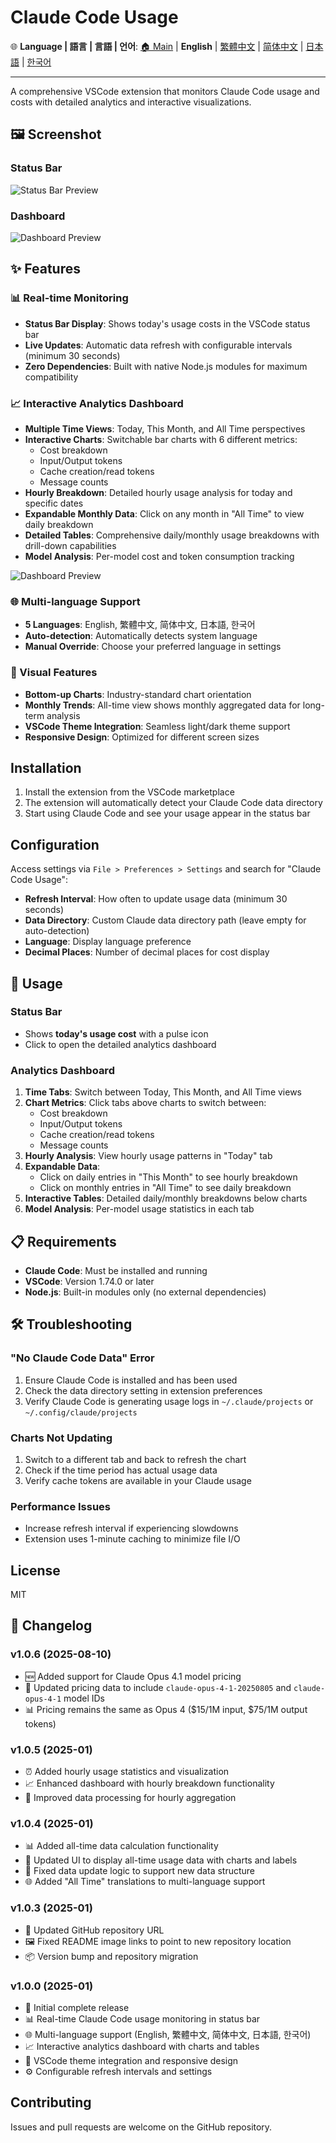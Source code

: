 # Claude Code Usage

🌐 **Language | 語言 | 言語 | 언어**: [🏠 Main](README.md) | **English** | [繁體中文](README-zh-TW.md) | [简体中文](README-zh-CN.md) | [日本語](README-ja.md) | [한국어](README-ko.md)

---

A comprehensive VSCode extension that monitors Claude Code usage and costs with detailed analytics and interactive visualizations.

## 🖼️ Screenshot

### Status Bar

![Status Bar Preview](https://raw.githubusercontent.com/jack21/ClaudeCodeUsage/refs/heads/main/images/status-bar-preview.jpg)

### Dashboard

![Dashboard Preview](https://raw.githubusercontent.com/jack21/ClaudeCodeUsage/refs/heads/main/images/dashboard-preview.jpg)

## ✨ Features

### 📊 Real-time Monitoring
- **Status Bar Display**: Shows today's usage costs in the VSCode status bar
- **Live Updates**: Automatic data refresh with configurable intervals (minimum 30 seconds)
- **Zero Dependencies**: Built with native Node.js modules for maximum compatibility

### 📈 Interactive Analytics Dashboard
- **Multiple Time Views**: Today, This Month, and All Time perspectives
- **Interactive Charts**: Switchable bar charts with 6 different metrics:
  - Cost breakdown
  - Input/Output tokens
  - Cache creation/read tokens
  - Message counts
- **Hourly Breakdown**: Detailed hourly usage analysis for today and specific dates
- **Expandable Monthly Data**: Click on any month in "All Time" to view daily breakdown
- **Detailed Tables**: Comprehensive daily/monthly usage breakdowns with drill-down capabilities
- **Model Analysis**: Per-model cost and token consumption tracking

![Dashboard Preview](images/dashboard-preview.png)

### 🌐 Multi-language Support
- **5 Languages**: English, 繁體中文, 简体中文, 日本語, 한국어
- **Auto-detection**: Automatically detects system language
- **Manual Override**: Choose your preferred language in settings

### 🎨 Visual Features
- **Bottom-up Charts**: Industry-standard chart orientation
- **Monthly Trends**: All-time view shows monthly aggregated data for long-term analysis
- **VSCode Theme Integration**: Seamless light/dark theme support
- **Responsive Design**: Optimized for different screen sizes

## Installation

1. Install the extension from the VSCode marketplace
2. The extension will automatically detect your Claude Code data directory
3. Start using Claude Code and see your usage appear in the status bar

## Configuration

Access settings via `File > Preferences > Settings` and search for "Claude Code Usage":

- **Refresh Interval**: How often to update usage data (minimum 30 seconds)
- **Data Directory**: Custom Claude data directory path (leave empty for auto-detection)
- **Language**: Display language preference
- **Decimal Places**: Number of decimal places for cost display

## 🚀 Usage

### Status Bar
- Shows **today's usage cost** with a pulse icon
- Click to open the detailed analytics dashboard

### Analytics Dashboard

1. **Time Tabs**: Switch between Today, This Month, and All Time views
2. **Chart Metrics**: Click tabs above charts to switch between:
   - Cost breakdown
   - Input/Output tokens
   - Cache creation/read tokens
   - Message counts
3. **Hourly Analysis**: View hourly usage patterns in "Today" tab
4. **Expandable Data**: 
   - Click on daily entries in "This Month" to see hourly breakdown
   - Click on monthly entries in "All Time" to see daily breakdown
5. **Interactive Tables**: Detailed daily/monthly breakdowns below charts
6. **Model Analysis**: Per-model usage statistics in each tab

## 📋 Requirements

- **Claude Code**: Must be installed and running
- **VSCode**: Version 1.74.0 or later
- **Node.js**: Built-in modules only (no external dependencies)

## 🛠️ Troubleshooting

### "No Claude Code Data" Error

1. Ensure Claude Code is installed and has been used
2. Check the data directory setting in extension preferences
3. Verify Claude Code is generating usage logs in `~/.claude/projects` or `~/.config/claude/projects`

### Charts Not Updating

1. Switch to a different tab and back to refresh the chart
2. Check if the time period has actual usage data
3. Verify cache tokens are available in your Claude usage

### Performance Issues

- Increase refresh interval if experiencing slowdowns
- Extension uses 1-minute caching to minimize file I/O

## License

MIT

## 📝 Changelog

### v1.0.6 (2025-08-10)
- 🆕 Added support for Claude Opus 4.1 model pricing
- 🔄 Updated pricing data to include `claude-opus-4-1-20250805` and `claude-opus-4-1` model IDs
- 📊 Pricing remains the same as Opus 4 ($15/1M input, $75/1M output tokens)

### v1.0.5 (2025-01)
- ⏰ Added hourly usage statistics and visualization
- 📈 Enhanced dashboard with hourly breakdown functionality
- 🔧 Improved data processing for hourly aggregation

### v1.0.4 (2025-01)
- 📊 Added all-time data calculation functionality
- 🎨 Updated UI to display all-time usage data with charts and labels
- 🔄 Fixed data update logic to support new data structure
- 🌐 Added "All Time" translations to multi-language support

### v1.0.3 (2025-01)
- 🔗 Updated GitHub repository URL
- 🖼️ Fixed README image links to point to new repository location
- 📦 Version bump and repository migration

### v1.0.0 (2025-01)
- 🎉 Initial complete release
- 📊 Real-time Claude Code usage monitoring in status bar
- 🌐 Multi-language support (English, 繁體中文, 简体中文, 日本語, 한국어)
- 📈 Interactive analytics dashboard with charts and tables
- 🎨 VSCode theme integration and responsive design
- ⚙️ Configurable refresh intervals and settings

## Contributing

Issues and pull requests are welcome on the GitHub repository.